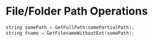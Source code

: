 # File/Folder Path Operations

```c
string somePath = GetFullPath(somePartialPath);
string fname = GetFilenameWithoutExt(somePath);
```
